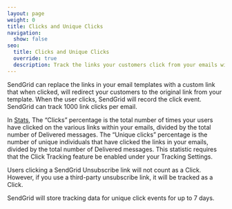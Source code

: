 ```yaml
---
layout: page
weight: 0
title: Clicks and Unique Clicks
navigation:
  show: false
seo:
  title: Clicks and Unique Clicks
  override: true
  description: Track the links your customers click from your emails with SendGrid.
---
```


SendGrid can replace the links in your email templates with a custom link that when clicked, will redirect your customers to the original link from your template. When the user clicks, SendGrid will record the click event. SendGrid can track 1000 link clicks per email.

In [Stats]({{root_url}}/help-support/analytics-and-reporting/email-activity-feed/), The “Clicks” percentage is the total number of times your users have clicked on the various links within your emails, divided by the total number of Delivered messages. The “Unique clicks” percentage is the number of unique individuals that have clicked the links in your emails, divided by the total number of Delivered messages. This statistic requires that the Click Tracking feature be enabled under your Tracking Settings.

Users clicking a SendGrid Unsubscribe link will not count as a Click. However, if you use a third-party unsubscribe link, it will be tracked as a Click.

<call-out>

SendGrid will store tracking data for unique click events for up to 7 days.

</call-out>
